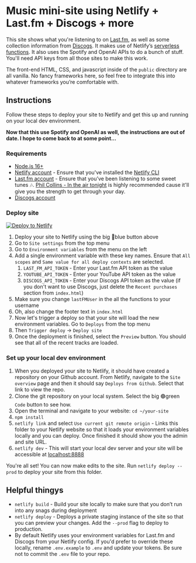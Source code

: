 # Music mini-site using Netlify + Last.fm + Discogs + more
This site shows what you're listening to on [Last.fm](https://last.fm), as well as some collection information from [Discogs](https://discogs.com). It makes use of Netlify’s [serverless functions](https://docs.netlify.com/functions/overview/). It also uses the Spotify and OpenAI APIs to do a bunch of stuff. You'll need API keys from all those sites to make this work.

The front-end HTML, CSS, and javascript inside of the `public` directory are all vanilla. No fancy frameworks here, so feel free to integrate this into whatever frameworks you’re comfortable with.

## Instructions

Follow these steps to deploy your site to Netlify and get this up and running on your local dev environment.

**Now that this use Spotify and OpenAI as well, the instructions are out of date. I hope to come back to at some point...**

### Requirements
- [Node.js 16+](https://nodejs.org/en/download)
- [Netlify account](https://netlify.com) - Ensure that you've installed the [Netlify CLI](https://docs.netlify.com/cli/get-started/)
- [Last.fm account](https://last.fm) - Ensure that you’ve been listening to some sweet tunes 🎶. [Phil Collins - In the air tonight](https://www.last.fm/music/Phil+Collins/_/In+The+Air+Tonight+-+2015+Remastered) is highly recommended cause it'll give you the strength to get through your day.
- [Discogs account](https://discogs.com)


### Deploy site
[![Deploy to Netlify](https://www.netlify.com/img/deploy/button.svg)](https://app.netlify.com/start/deploy?repository=https://github.com/rianvdm/pm-music-digest-netlify)

1. Deploy your site to Netlify using the big 🔵blue button above
1. Go to `Site settings` from the top menu
1. Go to `Environment variables` from the menu on the left
1. Add a single environment variable with these key names. Ensure that `All scopes` and `Same value for all deploy contexts` are selected.
    1.  `LAST_FM_API_TOKEN` - Enter your Last.fm API token as the value
    1.  `YOUTUBE_API_TOKEN` - Enter your YouTube API token as the value
    1.  `DISCOGS_API_TOKEN` - Enter your Discogs API token as the value (if you don't want to use Discogs, just delete the `Recent purchases` section from `index.html`)
1. Make sure you change `lastFMUser` in the all the functions to your username
1. Oh, also change the footer text in `index.html`
1. Now let's trigger a deploy so that your site will load the new environment variables. Go to `Deploys` from the top menu
1. Then `Trigger deploy` -> `Deploy site`
1. Once the deployment is finished, select the `Preview` button. You should see that all of the recent tracks are loaded.

### Set up your local dev environment

1. When you deployed your site to Netlify, it should have created a repository on your Github account. From Netlify, navigate to the `Site overview` page and then it should say `Deploys from Github`. Select that link to view the repo.
1. Clone the git repository on your local system. Select the big 🟢green `Code` button to see how.
1. Open the terminal and navigate to your website: `cd ~/your-site`
1. `npm install`
1. `netlify link` and select `Use current git remote origin` - Links this folder to your Netlify website so that it loads your environment variables locally and you can deploy. Once finished it should show you the admin and site URL.
1. `netlify dev` - This will start your local dev server and your site will be accessible at [localhost:8888](http://localhost:8888)
 
You're all set! You can now make edits to the site. Run `netlify deploy --prod` to deploy your site from this folder.

## Helpful thingys
- `netlify build` - Build your site locally to make sure that you don’t run into any snags during deployment
- `netlify deploy` - Deploys a private staging instance of the site so that you can preview your changes. Add the `--prod` flag to deploy to production.
- By default Netlify uses your environment variables for Last.fm and Discogs from your Netlify config. If you'd prefer to override these locally, rename `.env.example` to `.env` and update your tokens. Be sure not to commit the `.env` file to your repo.


